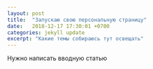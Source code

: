```yaml
---
layout: post
title:  "Запускаю свою персональную страницу"
date:   2018-12-17 17:30:01 +0700
categories: jekyll update
excerpt: "Какие темы собираюсь тут освещать"
---
```

Нужно написать вводную статью
